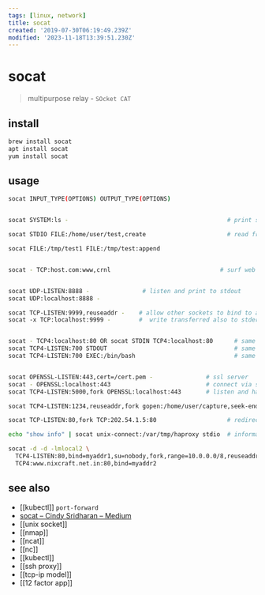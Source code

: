 ```yaml
---
tags: [linux, network]
title: socat
created: '2019-07-30T06:19:49.239Z'
modified: '2023-11-18T13:39:51.230Z'
---
```


# socat

> multipurpose relay - `SOcket CAT`

## install

```sh
brew install socat
apt install socat
yum install socat
```

## usage

```sh
socat INPUT_TYPE(OPTIONS) OUTPUT_TYPE(OPTIONS)


socat SYSTEM:ls -                                             # print system-command to stdout

socat STDIO FILE:/home/user/test,create                       # read from stdin and write to file

socat FILE:/tmp/test1 FILE:/tmp/test:append


socat - TCP:host.com:www,crnl                               # surf web over stdin


socat UDP-LISTEN:8888 -               # listen and print to stdout
socat UDP:localhost:8888 -

socat TCP-LISTEN:9999,reuseaddr -    # allow other sockets to bind to address even if parts of it are in use
socat ­-x TCP:localhost:9999 -        #  write transferred also to stderr in hexadecimal format


socat - TCP4:localhost:80 OR socat STDIN TCP4:localhost:80      # same as `nc localhost 80`
socat TCP4-LISTEN:700 STDOUT                                    # same as `nc -lp localhost 700`
socat TCP4-LISTEN:700 EXEC:/bin/bash                            # same as `nc -lp localhost 700 -e /bin/bash`


socat OPENSSL-LISTEN:443,cert=/cert.pem -               # ssl server
socat - OPENSSL:localhost:443                           # connect via ssl
socat TCP4-LISTEN:5000,fork OPENSSL:localhost:443       # listen and handle multiple clients with fork

socat TCP4-LISTEN:1234,reuseaddr,fork gopen:/home/user/capture,seek-end=,append

socat TCP-LISTEN:80,fork TCP:202.54.1.5:80                    # redirect all port 80 conenctions to ip 202.54.1.5

echo "show info" | socat unix-connect:/var/tmp/haproxy stdio  # information about the running HAProxy

socat -d -d -lmlocal2 \
  TCP4-LISTEN:80,bind=myaddr1,su=nobody,fork,range=10.0.0.0/8,reuseaddr \
  TCP4:www.nixcraft.net.in:80,bind=myaddr2
```

## see also

- [[kubectl]] `port-forward`
- [socat – Cindy Sridharan – Medium](https://medium.com/@copyconstruct/socat-29453e9fc8a6)
- [[unix socket]]
- [[nmap]]
- [[ncat]]
- [[nc]]
- [[kubectl]]
- [[ssh proxy]]
- [[tcp-ip model]]
- [[12 factor app]]

